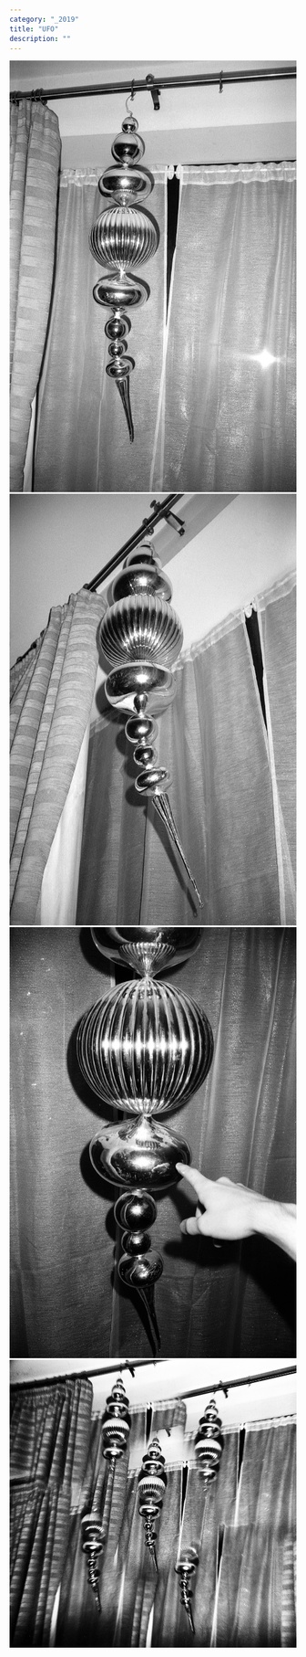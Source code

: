 ```yaml
---
category: "_2019"
title: "UFO"
description: ""
---
```

![q0u7YPe2MifpmjW0pKY7.jpg](./q0u7YPe2MifpmjW0pKY7.jpg)
![G25YbT6mmdf6PnQUaNel.jpg](./G25YbT6mmdf6PnQUaNel.jpg)
![iB6LR757J0v5ppeakpiR.jpg](./iB6LR757J0v5ppeakpiR.jpg)
![ueUJVhRkQYyUMz1G7L8V.jpg](./ueUJVhRkQYyUMz1G7L8V.jpg)